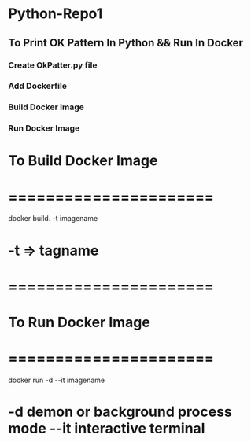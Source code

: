 # Python-Repo1
<h2>To Print OK Pattern 
In Python && Run In Docker </h2>
<h3>Create OkPatter.py file </h3>
<h3>Add Dockerfile </h3>
<h3>Build Docker Image</h3>
<h3>Run Docker Image </h3>

# To Build Docker Image
# ======================
  docker build. -t imagename
# -t => tagname
# ======================
# To Run Docker Image
# ======================
  docker run -d --it imagename
# -d demon or background process mode  --it interactive terminal

